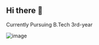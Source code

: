## Hi there 👋

<!--
**vajjadhanush/vajjadhanush** is a ✨ _special_ ✨ repository because its `README.md` (this file) appears on your GitHub profile.

Here are some ideas to get you started:

- 🔭 I’m currently working on ...
- 🌱 I’m currently learning ...
- 👯 I’m looking to collaborate on ...
- 🤔 I’m looking for help with ...
- 💬 Ask me about ...
- 📫 How to reach me: ...
- 😄 Pronouns: ...
- ⚡ Fun fact: ...
-->
Currently Pursuing B.Tech 3rd-year

<!DOCTYPE html>
<html lang="en">
<head>
    <meta charset="UTF-8">
    <meta name="viewport" content="width=<div>, initial-scale=1.0">
    <title>Document</title>
</head>
<body>
    <div>
        <img src="https://media4.giphy.com/media/v1.Y2lkPTc5MGI3NjExdzU5YjAzb2k4YzN3eTVvODZ0aGJiZDd0azBkeW1zYzFkMW01djhzNyZlcD12MV9pbnRlcm5hbF9naWZfYnlfaWQmY3Q9Zw/qgQUggAC3Pfv687qPC/giphy.gif" alt="image">
</body>
</html>
